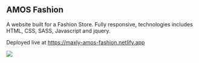 ## AMOS Fashion

A website built for a Fashion Store. Fully responsive,  technologies includes HTML, CSS, SASS, Javascript and jquery.

Deployed live at https://maxly-amos-fashion.netlify.app

![](SitePreview.png)